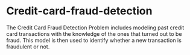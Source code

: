 # Credit-card-fraud-detection
The Credit Card Fraud Detection Problem includes modeling past credit card transactions with the knowledge of the ones that turned out to be fraud. This model is then used to identify whether a new transaction is fraudulent or not.
